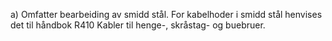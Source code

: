 a) Omfatter bearbeiding av smidd stål.
For kabelhoder i smidd stål henvises det til håndbok R410 Kabler til henge-, skråstag- og buebruer.

